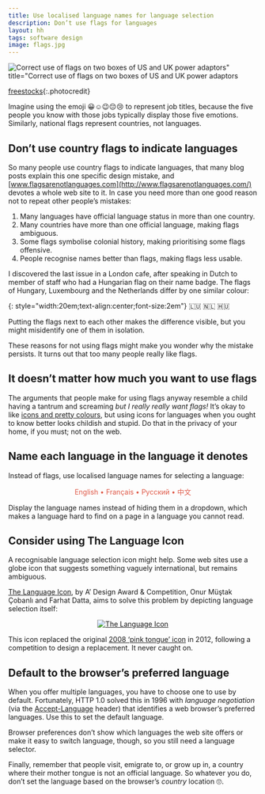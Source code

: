 ```yaml
---
title: Use localised language names for language selection
description: Don’t use flags for languages
layout: hh
tags: software design
image: flags.jpg
---
```


![Correct use of flags on two boxes of US and UK power adaptors" title="Correct use of flags on two boxes of US and UK power adaptors](flags.jpg)

[freestocks](https://unsplash.com/photos/jUSu0686zDM){:.photocredit}

Imagine using the emoji 😀☺️😉😔😢 to represent job titles, because the five people you know with those jobs typically display those five emotions.
Similarly, national flags represent countries, not languages.

## Don’t use country flags to indicate languages

So many people use country flags to indicate languages, that many blog posts explain this one specific design mistake, and [www.flagsarenotlanguages.com](http://www.flagsarenotlanguages.com/) devotes a whole web site to it.
In case you need more than one good reason not to repeat other people’s mistakes:

1.	Many languages have official language status in more than one country.
2.	Many countries have more than one official language, making flags ambiguous.
3.	Some flags symbolise colonial history, making prioritising some flags offensive.
4.	People recognise names better than flags, making flags less usable.

I discovered the last issue in a London cafe, after speaking in Dutch to member of staff who had a Hungarian flag on their name badge.
The flags of Hungary, Luxembourg and the Netherlands differ by one similar colour:

{: style="width:20em;text-align:center;font-size:2em"}
🇱🇺 🇳🇱 🇭🇺

Putting the flags next to each other makes the difference visible, but you might misidentify one of them in isolation.

These reasons for not using flags might make you wonder why the mistake persists.
It turns out that too many people really like flags.

## It doesn’t matter how much you want to use flags

The arguments that people make for using flags anyway resemble a child having a tantrum and screaming _but I really really want flags!_
It’s okay to like
[icons and pretty colours](http://www.famfamfam.com/lab/icons/flags/), but using icons for languages when you ought to know better looks childish and stupid.
Do that in the privacy of your home, if you must; not on the web.

## Name each language in the language it denotes

Instead of flags, use localised language names for selecting a language:

<p style="text-align:center;color:#DF5A49">English • Français • Pусский • 中文</p>

Display the language names instead of hiding them in a dropdown, which makes a language hard to find on a page in a language you cannot read.

## Consider using The Language Icon

A recognisable language selection icon might help.
Some web sites use a globe icon that suggests something vaguely international, but remains ambiguous.

[The Language Icon](http://www.languageicon.org), by A’ Design Award & Competition, Onur Müştak Çobanlı and Farhat Datta, aims to solve this problem by depicting language selection itself:

<p style="text-align:center"><a href="http://www.languageicon.org"><img src="language-icon.png" alt="The Language Icon"></a></p>

This icon replaced the original [2008 ‘pink tongue’ icon](http://www.languageicon.org/2008/index-icon.php) in 2012, following a competition to design a replacement.
It never caught on.

## Default to the browser’s preferred language

When you offer multiple languages, you have to choose one to use by default.
Fortunately, HTTP 1.0 solved this in 1996 with _language negotiation_ (via the 
[Accept-Language](https://developer.mozilla.org/en-US/docs/Web/HTTP/Headers/Accept-Language) 
header) that identifies a web browser’s preferred languages.
Use this to set the default language.

Browser preferences don’t show which languages the web site offers or make it easy to switch language, though, so you still need a language selector.

Finally, remember that people visit, emigrate to, or grow up in, a country where their mother tongue is not an official language.
So whatever you do, don’t set the language based on the browser’s _country_  location 🙄.
